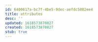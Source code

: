 ```yaml
---
id: 6400617a-bc7f-4be5-9dec-aefdc5082ee4
title: attributes
desc: ''
updated: 1618573870827
created: 1618573870827
stub: true
---
```


